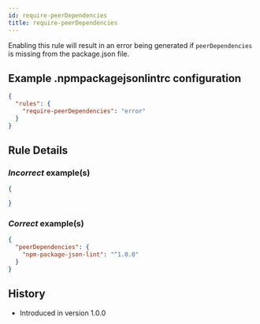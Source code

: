 ```yaml
---
id: require-peerDependencies
title: require-peerDependencies
---
```


Enabling this rule will result in an error being generated if `peerDependencies` is missing from the package.json file.

## Example .npmpackagejsonlintrc configuration

```json
{
  "rules": {
    "require-peerDependencies": "error"
  }
}
```

## Rule Details

### *Incorrect* example(s)

```json
{

}
```

### *Correct* example(s)

```json
{
  "peerDependencies": {
    "npm-package-json-lint": "^1.0.0"
  }
}
```

## History

* Introduced in version 1.0.0
